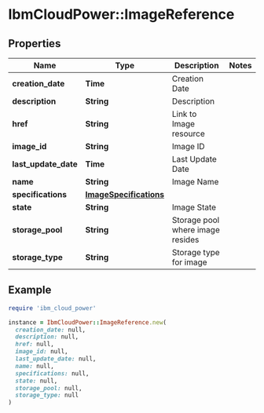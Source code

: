 # IbmCloudPower::ImageReference

## Properties

| Name | Type | Description | Notes |
| ---- | ---- | ----------- | ----- |
| **creation_date** | **Time** | Creation Date |  |
| **description** | **String** | Description |  |
| **href** | **String** | Link to Image resource |  |
| **image_id** | **String** | Image ID |  |
| **last_update_date** | **Time** | Last Update Date |  |
| **name** | **String** | Image Name |  |
| **specifications** | [**ImageSpecifications**](ImageSpecifications.md) |  |  |
| **state** | **String** | Image State |  |
| **storage_pool** | **String** | Storage pool where image resides |  |
| **storage_type** | **String** | Storage type for image |  |

## Example

```ruby
require 'ibm_cloud_power'

instance = IbmCloudPower::ImageReference.new(
  creation_date: null,
  description: null,
  href: null,
  image_id: null,
  last_update_date: null,
  name: null,
  specifications: null,
  state: null,
  storage_pool: null,
  storage_type: null
)
```

